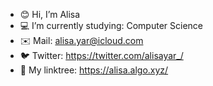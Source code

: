 - 😊 Hi, I’m Alisa
- 💻 I’m currently studying: Computer Science
- ✉️ Mail: alisa.yar@icloud.com 
- 🐦 Twitter: https://twitter.com/alisayar_/
- 🌱 My linktree: https://alisa.algo.xyz/



<!---
alisa-yar/alisa-yar is a ✨ special ✨ repository because its `README.md` (this file) appears on your GitHub 
You can click the Preview link to take a look at your changes.
--->
